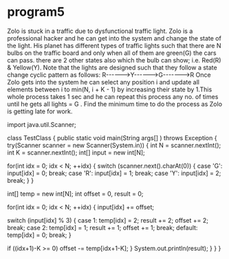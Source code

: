 # program5
 Zolo is stuck in a traffic due to dysfunctional traffic light. Zolo is a professional hacker
and he can get into the system and change the state of the light. His planet has
different types of traffic lights such that there are N bulbs on the traffic board and
only when all of them are green(G) the cars can pass. there are 2 other states also
which the bulb can show; i.e. Red(R) & Yellow(Y). Note that the lights are designed
such that they follow a state change cyclic pattern as follows:
R------>Y------>G------->R
Once Zolo gets into the system he can select any position i and update all elements
between i to min(N, i + K - 1) by increasing their state by 1.This whole process takes
1 sec and he can repeat this process any no. of times until he gets all lights = G . Find
the minimum time to do the process as Zolo is getting late for work.

import java.util.Scanner;

class TestClass {
public static void main(String args[] ) throws Exception {
try(Scanner scanner = new Scanner(System.in)) {
int N = scanner.nextInt();
int K = scanner.nextInt();
int[] input = new int[N];

for(int idx = 0; idx < N; ++idx) {
switch (scanner.next().charAt(0)) {
case 'G': input[idx] = 0; break;
case 'R': input[idx] = 1; break;
case 'Y': input[idx] = 2; break;
}
}

int[] temp = new int[N];
int offset = 0, result = 0;

for(int idx = 0; idx < N; ++idx) {
input[idx] += offset;

switch (input[idx] % 3) {
case 1: temp[idx] = 2; result += 2; offset += 2; break;
case 2: temp[idx] = 1; result += 1; offset += 1; break;
default: temp[idx] = 0; break;
}

if ((idx+1)-K >= 0) offset -= temp[idx+1-K];
}
System.out.println(result);
}
}
}

